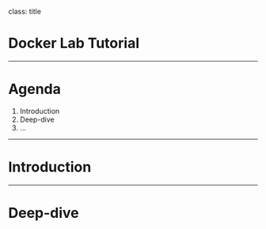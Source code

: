 class: title

# Docker Lab Tutorial

---

# Agenda

1. Introduction
2. Deep-dive
3. ...

---

# Introduction

---

# Deep-dive
